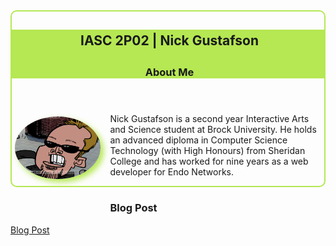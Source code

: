 <style type="text/css">
#about-me { border:solid 2px #B5E853;border-radius:10px }
#about-me header { background-color:#B5E853 }
#about-me h2, #about-me h3 { color:#1A1A1A;padding:5px 0 0 5px }
#about-me img { float:left;height:100px;border-radius:50%;margin:5px 15px 50px 5px;box-shadow:5px 5px 10px #B5E853 }
</style>

<section id="about-me">
  <header>
    <h2>IASC 2P02 | Nick Gustafson</h2>
    <h3>About Me</h3>
  </header>
  
  <img src="images/caricature_cropped.png" border="0" alt="Me" />

<p>Nick Gustafson is a second year Interactive Arts and Science student at Brock University.  He holds an advanced diploma in Computer Science Technology (with High Honours) from Sheridan College and has worked for nine years as a web developer for Endo Networks.</p>
</section>

<h3>Blog Post</h3>
<a href="blog.html">Blog Post</a>
